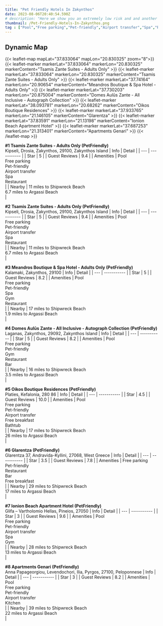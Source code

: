 ```yaml
---
title: "Pet Friendly Hotels In Zakynthos"
date: 2023-08-06T20:40:54.590Z
# description: "Here we show you an extremely low risk and and another medium risk approach to earn passive income "
thumbnail: /Pet-Friendly-Hotels-In-Zakynthos.png
tag : ["Pool","Free parking","Pet-friendly","Airport transfer","Spa","Restaurant","Gym","Bar","Free breakfast","Bathtub","Kitchen"]
---
```


## Dynamic Map
{{< leaflet-map  mapLat="37.833064" mapLon="20.830325" zoom="8">}}
    {{< leaflet-marker markerLat="37.833064" markerLon="20.830325" markerContent="Tsamis Zante Suites - Adults Only" >}}
    {{< leaflet-marker markerLat="37.833064" markerLon="20.830325" markerContent="Tsamis Zante Suites - Adults Only" >}}
    {{< leaflet-marker markerLat="37.74164" markerLon="20.90654" markerContent="Meandros Boutique & Spa Hotel - Adults Only" >}}
    {{< leaflet-marker markerLat="37.730203" markerLon="20.875004" markerContent="Domes Aulūs Zante - All Inclusive - Autograph Collection" >}}
    {{< leaflet-marker markerLat="38.093781" markerLon="20.68262" markerContent="Oikos Boutique Residences" >}}
    {{< leaflet-marker markerLat="37.933765" markerLon="21.146105" markerContent="Glarentza" >}}
    {{< leaflet-marker markerLat="37.83591" markerLon="21.13198" markerContent="Ionion Beach Apartment Hotel" >}}
    {{< leaflet-marker markerLat="37.687253" markerLon="21.313401" markerContent="Apartments Genari" >}}
{{< /leaflet-map >}}


**#1 Tsamis Zante Suites - Adults Only (PetFriendly)**<br>Kipseli, Drosia, Zakynthos, 29100, Zakynthos Island
| Info | Detail |
| --- | ----------- |
| Star | 5 |
| Guest Reviews | 9.4 |
| Amenities | Pool<br>Free parking<br>Pet-friendly<br>Airport transfer<br>Spa<br>Restaurant<br> |
| Nearby | 11 miles to Shipwreck Beach<br>6.7 miles to Argassi Beach<br> |

**#2 Tsamis Zante Suites - Adults Only (PetFriendly)**<br>Kipseli, Drosia, Zakynthos, 29100, Zakynthos Island
| Info | Detail |
| --- | ----------- |
| Star | 5 |
| Guest Reviews | 9.4 |
| Amenities | Pool<br>Free parking<br>Pet-friendly<br>Airport transfer<br>Spa<br>Restaurant<br> |
| Nearby | 11 miles to Shipwreck Beach<br>6.7 miles to Argassi Beach<br> |

**#3 Meandros Boutique & Spa Hotel - Adults Only (PetFriendly)**<br>Kalamaki, Zakynthos, 29100
| Info | Detail |
| --- | ----------- |
| Star | 5 |
| Guest Reviews | 8.2 |
| Amenities | Pool<br>Free parking<br>Pet-friendly<br>Spa<br>Gym<br>Restaurant<br> |
| Nearby | 17 miles to Shipwreck Beach<br>1.9 miles to Argassi Beach<br> |

**#4 Domes Aulūs Zante - All Inclusive - Autograph Collection (PetFriendly)**<br>Laganas, Zakynthos, 29092, Zakynthos Island
| Info | Detail |
| --- | ----------- |
| Star | 5 |
| Guest Reviews | 8.2 |
| Amenities | Pool<br>Free parking<br>Pet-friendly<br>Gym<br>Restaurant<br>Bar<br> |
| Nearby | 16 miles to Shipwreck Beach<br>3.5 miles to Argassi Beach<br> |

**#5 Oikos Boutique Residences (PetFriendly)**<br>Platies, Kefalonia, 280 86
| Info | Detail |
| --- | ----------- |
| Star | 4.5 |
| Guest Reviews | 10.0 |
| Amenities | Pool<br>Free parking<br>Pet-friendly<br>Airport transfer<br>Free breakfast<br>Bathtub<br> |
| Nearby | 17 miles to Shipwreck Beach<br>26 miles to Argassi Beach<br> |

**#6 Glarentza (PetFriendly)**<br>Glarentza 37, Andravida-Kyllini, 27068, West Greece
| Info | Detail |
| --- | ----------- |
| Star | 3.5 |
| Guest Reviews | 7.8 |
| Amenities | Free parking<br>Pet-friendly<br>Restaurant<br>Bar<br>Free breakfast<br> |
| Nearby | 29 miles to Shipwreck Beach<br>17 miles to Argassi Beach<br> |

**#7 Ionion Beach Apartment Hotel (PetFriendly)**<br>Glifa – Vartholomio Hellas, Pineios, 27050
| Info | Detail |
| --- | ----------- |
| Star | 3 |
| Guest Reviews | 9.6 |
| Amenities | Pool<br>Free parking<br>Pet-friendly<br>Airport transfer<br>Spa<br>Gym<br> |
| Nearby | 28 miles to Shipwreck Beach<br>13 miles to Argassi Beach<br> |

**#8 Apartments Genari (PetFriendly)**<br>Anna Papageorgiou, Levendochori, Ilia, Pyrgos, 27100, Peloponnese
| Info | Detail |
| --- | ----------- |
| Star | 3 |
| Guest Reviews | 8.2 |
| Amenities | Pool<br>Free parking<br>Pet-friendly<br>Airport transfer<br>Kitchen<br> |
| Nearby | 39 miles to Shipwreck Beach<br>22 miles to Argassi Beach<br> |

